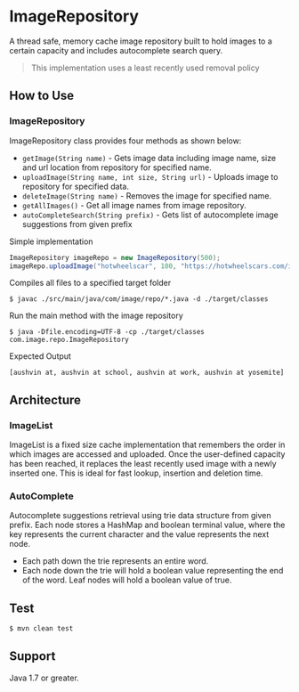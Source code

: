 # ImageRepository

A thread safe, memory cache image repository built to hold images to a certain capacity and includes autocomplete search query.

> This implementation uses a least recently used removal policy

## How to Use

### ImageRepository

ImageRepository class provides four methods as shown below:

- `getImage(String name)` - Gets image data including image name, size and url location from repository for specified name.
- `uploadImage(String name, int size, String url)` - Uploads image to repository for specified data.
- `deleteImage(String name)` - Removes the image for specified name.
- `getAllImages()` - Get all image names from image repository.
- `autoCompleteSearch(String prefix)` - Gets list of autocomplete image suggestions from given prefix

Simple implementation 

```java
ImageRepository imageRepo = new ImageRepository(500);
imageRepo.uploadImage("hotwheelscar", 100, "https://hotwheelscars.com/images/1");
```

Compiles all files to a specified target folder

```
$ javac ./src/main/java/com/image/repo/*.java -d ./target/classes
```

Run the main method with the image repository

```
$ java -Dfile.encoding=UTF-8 -cp ./target/classes com.image.repo.ImageRepository 
```

Expected Output

```
[aushvin at, aushvin at school, aushvin at work, aushvin at yosemite]
```



## Architecture 

### ImageList

ImageList is a fixed size cache implementation that remembers the order in which images are accessed and uploaded. Once the user-defined capacity has been reached, it replaces the least recently used image with a newly inserted one. This is ideal for fast lookup, insertion and deletion time. 

### AutoComplete

Autocomplete suggestions retrieval using trie data structure from given prefix. Each node stores a HashMap and boolean terminal value, where the key represents the current character and the value represents the next node. 

- Each path down the trie represents an entire word. 
- Each node down the trie will hold a boolean value representing the end of the word. Leaf nodes will hold a boolean value of true.   

## Test

```sh
$ mvn clean test
```

## Support

Java 1.7 or greater.
